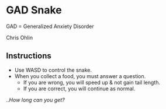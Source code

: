 # GAD Snake

GAD = Generalized Anxiety Disorder

Chris Ohlin

## Instructions

* Use WASD to control the snake.
* When you collect a food, you must answer a question.
	* If you are wrong, you will speed up & not gain tail length.
	* If you are correct, you will continue as normal.

..*How long can you get?*